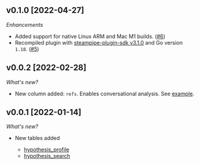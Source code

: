## v0.1.0 [2022-04-27]

_Enhancements_

- Added support for native Linux ARM and Mac M1 builds. ([#6](https://github.com/turbot/steampipe-plugin-hypothesis/pull/6))
- Recompiled plugin with [steampipe-plugin-sdk v3.1.0](https://github.com/turbot/steampipe-plugin-sdk/blob/main/CHANGELOG.md#v310--2022-03-30) and Go version `1.18`. ([#5](https://github.com/turbot/steampipe-plugin-hypothesis/pull/5))

## v0.0.2 [2022-02-28]

_What's new?_

- New column added: `refs`. Enables conversational analysis. See [example](https://hub.steampipe.io/plugins/turbot/hypothesis/tables/hypothesis_search#find-uris-with-conversational-threads-spanning-more-than-one-day).


## v0.0.1 [2022-01-14]

_What's new?_

- New tables added

  - [hypothesis_profile](https://hub.steampipe.io/plugins/turbot/hypothesis/tables/hypothesis_profile)
  - [hypothesis_search](https://hub.steampipe.io/plugins/turbot/hypothesis/tables/hypothesis_search)
